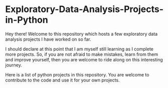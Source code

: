 # Exploratory-Data-Analysis-Projects-in-Python

Hey there!  Welcome to this repository which hosts a few exploratory data analysis projects I have worked on so far.

I should declare at this point that I am myself still learning as I complete more projects. So, if you are not afraid to make mistakes, learn from them and improve yourself, then you are welcome to ride along on this interesting journey. 

Here is a list of python projects in this repository. You are welcome to contribute to the code and use it for your own projects.

